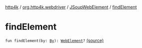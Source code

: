[http4k](../../index.md) / [org.http4k.webdriver](../index.md) / [JSoupWebElement](index.md) / [findElement](./find-element.md)

# findElement

`fun findElement(by: `[`By`](https://seleniumhq.github.io/selenium/docs/api/java/org/openqa/selenium/By.html)`): `[`WebElement`](https://seleniumhq.github.io/selenium/docs/api/java/org/openqa/selenium/WebElement.html)`?` [(source)](https://github.com/http4k/http4k/blob/master/http4k-testing-webdriver/src/main/kotlin/org/http4k/webdriver/JSoupWebElement.kt#L145)